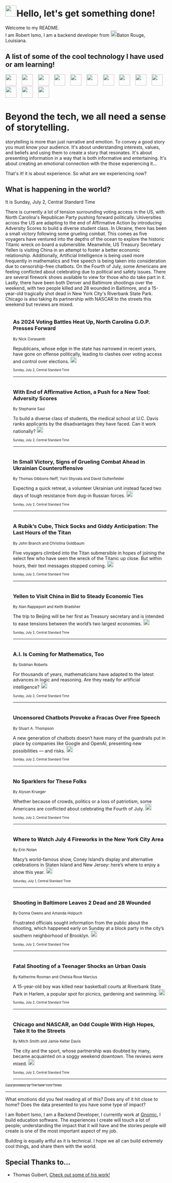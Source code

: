 <h1><img src="https://emojis.slackmojis.com/emojis/images/1643514375/3493/hot-coffee.gif?1643514375" width="35"/>Hello, let's get something done!</h1>

<p>Welcome to my README.<br/>
I am Robert Ismo, I am a backend developer from <img src="https://emojis.slackmojis.com/emojis/images/1638395689/50435/moulin_rouge.png?1638395689" width="20"/>Baton Rouge, Louisiana.</p>
<h2>A list of some of the cool technology I have used or am learning!</h2>
<p>
<img src="https://emojis.slackmojis.com/emojis/images/1643516091/21142/meow_bongotap.gif?1643516091" width="35" alt="">
<img src="https://img.shields.io/badge/Favorite%20Frontend%20Framework-SvelteKit-f83903" alt="">
<img src="https://img.shields.io/badge/Second%20Favorite-Vue-40b581" alt="">
<img src="https://img.shields.io/badge/Most%20Used%20Runtime-Nodejs-78b061" alt="">
<img src="https://emojis.slackmojis.com/emojis/images/1643517416/34482/fire.gif?1643517416" width="35" alt="">
<img src="https://img.shields.io/badge/Javascript%20But%20Better-Typescript-0078ca" alt="">
<img src="https://img.shields.io/badge/Favorite%20Language-Elixir-3e244d" alt="">
<img src="https://img.shields.io/badge/Containerize%20Everything-Docker-6ac9ef" alt="">
<img src="https://emojis.slackmojis.com/emojis/images/1643514596/5999/meow_party.gif?1643514596" width="35" alt="">
<img src="https://img.shields.io/badge/API%20Love%20Language-Graphql-de32a5" alt="">
<img src="https://img.shields.io/badge/Our%20Favorite%20Version%20Controller-Git-e94f33" alt="">
<img src="https://img.shields.io/badge/Favorite%20Database-Redis-d42d1d" alt="">
<img src="https://emojis.slackmojis.com/emojis/images/1643514559/5584/deployparrot.gif?1643514559" width="35" alt="">
<img src="https://img.shields.io/badge/Container%20Interstate-RabbitMQ-f66200" alt="">
<img src="https://img.shields.io/badge/Gotta%20Learn-Kubernetes-316adf" alt="">
<img src="https://img.shields.io/badge/Really%20Mature%20Now-WASM-654fef" alt="">
<img src="https://emojis.slackmojis.com/emojis/images/1666642497/61942/dance_vibe.gif?1666642497" width="35" alt="">
<img src="https://img.shields.io/badge/For%20My%20M1-ARM64-657d96" alt="">
<img src="https://img.shields.io/badge/Loving%20This%20So%20Much-TailwindCSS-17bcb5" alt="">
<img src="https://img.shields.io/badge/Cool%20Build%20Tool-Vite-f9cb24" alt="">
<img src="https://emojis.slackmojis.com/emojis/images/1669231376/62819/working-on-it.gif?1669231376" width="35" alt="">
<img src="https://img.shields.io/badge/Fun%20and%20Easy%20Database-MongoDB-5f8c49" alt="">
<img src="https://img.shields.io/badge/JS%20Life%20Support-NPM-c73737" alt="">
<img src="https://img.shields.io/badge/I%20Liked%20It-DynamoDB-0073b9" alt="">
<img src="https://emojis.slackmojis.com/emojis/images/1643514045/46/question.gif?1643514045" width="35" alt="">
<img src="https://img.shields.io/badge/cool-React-60d6f9" alt="">
<img src="https://img.shields.io/badge/Future%20Big%20Project-Lambda-f37e00" alt="">
<img src="https://img.shields.io/badge/NPM%20But%20Better-PNPM-f1aa07" alt="">
<img src="https://emojis.slackmojis.com/emojis/images/1643514943/9662/fbwow.gif?1643514943" width="35" alt="">
<img src="https://img.shields.io/badge/First%20Language-C-662079" alt="">
<img src="https://img.shields.io/badge/Where%20I%20Deploy%20Frontend-Vercel-000000" alt="">
<img src="https://img.shields.io/badge/Who%20Does%20not%20Want%20an%20App-Swift-f9492a" alt="">
<img src="https://emojis.slackmojis.com/emojis/images/1643514058/151/javascript.png?1643514058" width="35" alt="">
<img src="https://img.shields.io/badge/cool-Python-fbd542" alt="">
<img src="https://img.shields.io/badge/Favorite%20Something-Stripe-656cdc" alt="">
<img src="https://img.shields.io/badge/Of%20Course-HTML5-ed6327" alt="">
<img src="https://emojis.slackmojis.com/emojis/images/1660415405/60731/bomb.gif?1660415405" width="35" alt="">
<img src="https://img.shields.io/badge/hate-CSS-2964ec" alt="">
<img src="https://img.shields.io/badge/Learning-CircleCI-141215" alt="">
<img src="https://img.shields.io/badge/Learning-Rust-fbbb3b" alt="">
<img src="https://emojis.slackmojis.com/emojis/images/1660415397/60712/writing-hand.gif?1660415397" width="35" alt="">
<img src="https://img.shields.io/badge/Dev%20Browser%20of%20Choice-Firefox-cc4e26" alt="">
<img src="https://img.shields.io/badge/Recoverying%20From%20Windows-UNIX-1781e3" alt="">
<img src="https://img.shields.io/badge/LOVE-LogSeq-90c1c2" alt="">
<img src="https://emojis.slackmojis.com/emojis/images/1643514066/223/kirby.gif?1643514066" width="35" alt="">
<img src="https://img.shields.io/badge/Daily%20Driver-MacOS-e6e6e8" alt="">
<img src="https://img.shields.io/badge/Git%20Server-Github-000000" alt="">
<img src="https://img.shields.io/badge/enjoyable-EC2-f17428" alt="">
<img src="https://emojis.slackmojis.com/emojis/images/1643514239/2069/excited.gif?1643514239" width="35" alt="">
</p>
<h1>Beyond the tech, we all need a sense of storytelling.</h1>
<p>storytelling is more than just narrative and emotion. To convey a good story you must know your audience. It's about understanding interests, values, and beliefs and using them to create a story that resonates. It's about presenting information in a way that is both informative and entertaining. It's about creating an emotional connection with the those experiencing it...</p>
<p>That's it! it is about experience. So what are we experiencing now?</p>
<h2>What is happening in the world?</h2>
<p>It is Sunday, July 2, Central Standard Time</p>
<p>
There is currently a lot of tension surrounding voting access in the US, with North Carolina&#39;s Republican Party pushing forward politically. Universities across the US are adapting to the end of Affirmative Action by introducing Adversity Scores to build a diverse student class. In Ukraine, there has been a small victory following some grueling combat. This comes as five voyagers have ventured into the depths of the ocean to explore the historic Titanic wreck on board a submersible. Meanwhile, US Treasury Secretary Yellen is visiting China in an attempt to foster a better economic relationship. Additionally, Artificial Intelligence is being used more frequently in mathematics and free speech is being taken into consideration due to censorship-free chatbots. On the Fourth of July, some Americans are feeling conflicted about celebrating due to political and safety issues. There are several firework shows available to view for those who do take part in it. Lastly, there have been both Denver and Baltimore shootings over the weekend, with two people killed and 28 wounded in Baltimore, and a 15-year-old tragically shot dead in New York City&#39;s Riverbank State Park. Chicago is also taking its partnership with NASCAR to the streets this weekend but reviews are mixed.</p>
<ol>
<img src="https://img.shields.io/badge/-us-blue" alt="">
<h3>As 2024 Voting Battles Heat Up, North Carolina G.O.P. Presses Forward</h3>
<sub>By Nick Corasaniti</sub>
<p>Republicans, whose edge in the state has narrowed in recent years, have gone on offense politically, leading to clashes over voting access and control over elections.  <a href="https://nyti.ms/3NALgW7"><img src="https://developer.nytimes.com/files/poweredby_nytimes_30b.png?v=1583354208352" height="20"></a></p>
<sub><sub>Sunday, July 2, Central Standard Time</sub></sub>
<hr/>
<img src="https://img.shields.io/badge/-us-blue" alt="">
<h3>With End of Affirmative Action, a Push for a New Tool: Adversity Scores</h3>
<sub>By Stephanie Saul</sub>
<p>To build a diverse class of students, the medical school at U.C. Davis ranks applicants by the disadvantages they have faced. Can it work nationally?  <a href="https://nyti.ms/3pvRajq"><img src="https://developer.nytimes.com/files/poweredby_nytimes_30b.png?v=1583354208352" height="20"></a></p>
<sub><sub>Sunday, July 2, Central Standard Time</sub></sub>
<hr/>
<img src="https://img.shields.io/badge/-world-blue" alt="">
<h3>In Small Victory, Signs of Grueling Combat Ahead in Ukrainian Counteroffensive</h3>
<sub>By Thomas Gibbons-Neff, Yurii Shyvala and David Guttenfelder</sub>
<p>Expecting a quick retreat, a volunteer Ukrainian unit instead faced two days of tough resistance from dug-in Russian forces.  <a href="https://nyti.ms/3PF8QDP"><img src="https://developer.nytimes.com/files/poweredby_nytimes_30b.png?v=1583354208352" height="20"></a></p>
<sub><sub>Sunday, July 2, Central Standard Time</sub></sub>
<hr/>
<img src="https://img.shields.io/badge/-us-blue" alt="">
<h3>A Rubik’s Cube, Thick Socks and Giddy Anticipation: The Last Hours of the Titan</h3>
<sub>By John Branch and Christina Goldbaum</sub>
<p>Five voyagers climbed into the Titan submersible in hopes of joining the select few who have seen the wreck of the Titanic up close. But within hours, their text messages stopped coming.  <a href="https://nyti.ms/3rcSto1"><img src="https://developer.nytimes.com/files/poweredby_nytimes_30b.png?v=1583354208352" height="20"></a></p>
<sub><sub>Sunday, July 2, Central Standard Time</sub></sub>
<hr/>
<img src="https://img.shields.io/badge/-business-blue" alt="">
<h3>Yellen to Visit China in Bid to Steady Economic Ties</h3>
<sub>By Alan Rappeport and Keith Bradsher</sub>
<p>The trip to Beijing will be her first as Treasury secretary and is intended to ease tensions between the world’s two largest economies.  <a href="https://nyti.ms/3CU3eOq"><img src="https://developer.nytimes.com/files/poweredby_nytimes_30b.png?v=1583354208352" height="20"></a></p>
<sub><sub>Sunday, July 2, Central Standard Time</sub></sub>
<hr/>
<img src="https://img.shields.io/badge/-science-blue" alt="">
<h3>A.I. Is Coming for Mathematics, Too</h3>
<sub>By Siobhan Roberts</sub>
<p>For thousands of years, mathematicians have adapted to the latest advances in logic and reasoning. Are they ready for artificial intelligence?  <a href="https://nyti.ms/3PGsO18"><img src="https://developer.nytimes.com/files/poweredby_nytimes_30b.png?v=1583354208352" height="20"></a></p>
<sub><sub>Sunday, July 2, Central Standard Time</sub></sub>
<hr/>
<img src="https://img.shields.io/badge/-technology-blue" alt="">
<h3>Uncensored Chatbots Provoke a Fracas Over Free Speech</h3>
<sub>By Stuart A. Thompson</sub>
<p>A new generation of chatbots doesn’t have many of the guardrails put in place by companies like Google and OpenAI, presenting new possibilities — and risks.  <a href="https://nyti.ms/3PyU3KW"><img src="https://developer.nytimes.com/files/poweredby_nytimes_30b.png?v=1583354208352" height="20"></a></p>
<sub><sub>Sunday, July 2, Central Standard Time</sub></sub>
<hr/>
<img src="https://img.shields.io/badge/-style-blue" alt="">
<h3>No Sparklers for These Folks</h3>
<sub>By Alyson Krueger</sub>
<p>Whether because of crowds, politics or a loss of patriotism, some Americans are conflicted about celebrating the Fourth of July.  <a href="https://nyti.ms/3CTeACq"><img src="https://developer.nytimes.com/files/poweredby_nytimes_30b.png?v=1583354208352" height="20"></a></p>
<sub><sub>Sunday, July 2, Central Standard Time</sub></sub>
<hr/>
<img src="https://img.shields.io/badge/-nyregion-blue" alt="">
<h3>Where to Watch July 4 Fireworks in the New York City Area</h3>
<sub>By Erin Nolan</sub>
<p>Macy’s world-famous show, Coney Island’s display and alternative celebrations in Staten Island and New Jersey: here’s where to enjoy a show this year.  <a href="https://nyti.ms/3XwLZMK"><img src="https://developer.nytimes.com/files/poweredby_nytimes_30b.png?v=1583354208352" height="20"></a></p>
<sub><sub>Saturday, July 1, Central Standard Time</sub></sub>
<hr/>
<img src="https://img.shields.io/badge/-us-blue" alt="">
<h3>Shooting in Baltimore Leaves 2 Dead and 28 Wounded</h3>
<sub>By Donna Owens and Amanda Holpuch</sub>
<p>Frustrated officials sought information from the public about the shooting, which happened early on Sunday at a block party in the city’s southern neighborhood of Brooklyn.  <a href="https://nyti.ms/3PG0JH8"><img src="https://developer.nytimes.com/files/poweredby_nytimes_30b.png?v=1583354208352" height="20"></a></p>
<sub><sub>Sunday, July 2, Central Standard Time</sub></sub>
<hr/>
<img src="https://img.shields.io/badge/-nyregion-blue" alt="">
<h3>Fatal Shooting of a Teenager Shocks an Urban Oasis</h3>
<sub>By Katherine Rosman and Chelsia Rose Marcius</sub>
<p>A 15-year-old boy was killed near basketball courts at Riverbank State Park in Harlem, a popular spot for picnics, gardening and swimming.  <a href="https://nyti.ms/3PHNwxG"><img src="https://developer.nytimes.com/files/poweredby_nytimes_30b.png?v=1583354208352" height="20"></a></p>
<sub><sub>Sunday, July 2, Central Standard Time</sub></sub>
<hr/>
<img src="https://img.shields.io/badge/-us-blue" alt="">
<h3>Chicago and NASCAR, an Odd Couple With High Hopes, Take It to the Streets</h3>
<sub>By Mitch Smith and Jamie Kelter Davis</sub>
<p>The city and the sport, whose partnership was doubted by many, became acquainted on a soggy weekend downtown. The reviews were mixed.  <a href="https://nyti.ms/3PFJw0t"><img src="https://developer.nytimes.com/files/poweredby_nytimes_30b.png?v=1583354208352" height="20"></a></p>
<sub><sub>Sunday, July 2, Central Standard Time</sub></sub>
<hr/>
</ol>
<a href="https://developer.nytimes.com"><sub><sub>Data provided by The New York Times</sub></sub></a>
<hr/>
<p>What emotions did you feel reading all of this? Does any of it hit close to home? Does the data presented to you have some type of impact?</p>
<p>I am Robert Ismo, I am a Backend Developer, I currently work at <a href="https://gnomic.education/">Gnomic</a>, I build education software. The experiences I create will touch a lot of people; understanding the impact that it will have and the stories people will create is one of the most important aspect of my job.</p>
<p>Building is equally artful as it is technical. I hope we all can build extremely cool things, and share them with the world.</p>
<h2>Special Thanks to...</h2>
<ul>
<li>Thomas Guibert, <a href="https://github.com/thmsgbrt/thmsgbrt">Check out some of his work!</a></li>
</ul>